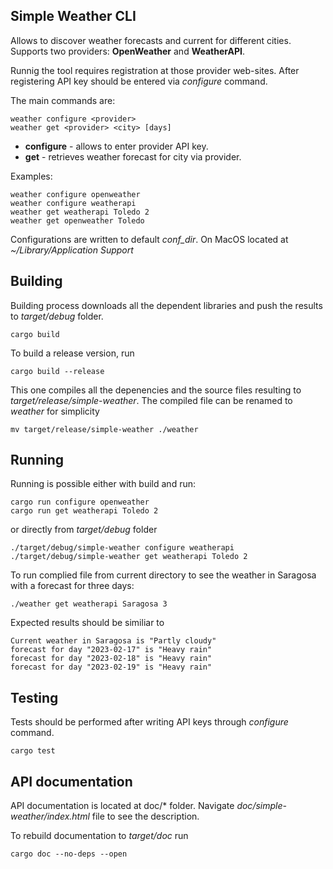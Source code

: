 Simple Weather CLI
------------------

Allows to discover weather forecasts and current for different cities. Supports two providers:
**OpenWeather** and **WeatherAPI**.

Runnig the tool requires registration at those provider web-sites. After registering API key should be entered via *configure* command. 

The main commands are:

```
weather configure <provider>
weather get <provider> <city> [days]
```

- **configure** - allows to enter provider API key.
- **get** - retrieves weather forecast for city via provider.

Examples:

```
weather configure openweather
weather configure weatherapi
weather get weatherapi Toledo 2
weather get openweather Toledo
```

Configurations are written to default *conf_dir*. On MacOS located at *~/Library/Application Support*

Building
--------
Building process downloads all the dependent libraries and push the results to *target/debug* folder.

```
cargo build
```

To build a release version, run
```
cargo build --release
```

This one compiles all the depenencies and the source files resulting to *target/release/simple-weather*. The compiled file can be renamed to *weather* for simplicity

```
mv target/release/simple-weather ./weather 
```

Running
-------
Running is possible either with build and run:
```
cargo run configure openweather
cargo run get weatherapi Toledo 2
```

or directly from *target/debug* folder

```
./target/debug/simple-weather configure weatherapi
./target/debug/simple-weather get weatherapi Toledo 2
```

To run complied file from current directory to see the weather in Saragosa with a forecast for three days:

```
./weather get weatherapi Saragosa 3
```

Expected results should be similiar to 
```
Current weather in Saragosa is "Partly cloudy"
forecast for day "2023-02-17" is "Heavy rain"
forecast for day "2023-02-18" is "Heavy rain"
forecast for day "2023-02-19" is "Heavy rain"
```

Testing
-------
Tests should be performed after writing API keys through *configure* command.
```
cargo test
```

API documentation
-----------------
API documentation is located at doc/* folder. Navigate *doc/simple-weather/index.html* file to see the description. 

To rebuild documentation to *target/doc* run
```
cargo doc --no-deps --open
```
